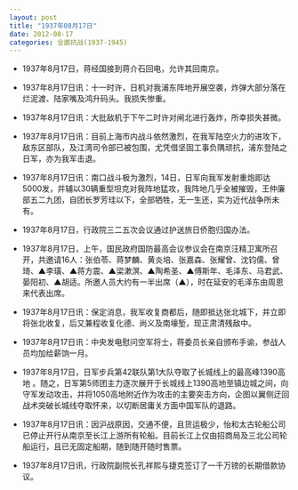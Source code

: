 ```yaml
---
layout: post
title: "1937年08月17日"
date: 2012-08-17
categories: 全面抗战(1937-1945)
---
```


<meta name="referrer" content="no-referrer" />

- 1937年8月17日，蒋经国接到蒋介石回电，允许其回南京。 

- 1937年8月17日讯：十一时许，日机对我浦东阵地开展空袭，炸弹大部分落在烂泥渡、陆家嘴及鸿升码头。我损失惨重。 

- 1937年8月17日讯：大批敌机于下午二时许对闸北进行轰炸，所幸损失甚微。 

- 1937年8月17日讯：目前上海市内战斗依然激烈，在我军陆空火力的进攻下，敌东区部队，及江湾司令部已被包围，尤凭借坚固工事负隅顽抗，浦东登陆之日军，亦为我军击退。 

- 1937年8月17日讯：南口战斗极为激烈，14日，日军向我军发射重炮即达5000发，并辅以30辆重型坦克对我阵地猛攻，我阵地几乎全被摧毁，王仲廉部五二九团，自团长罗芳珪以下，全部牺牲，无一生还，实为近代战争所未有。 

- 1937年8月17日，行政院三二五次会议通过护送旅日侨胞归国办法。 

- 1937年8月17日，上午，国民政府国防最高会议参议会在南京汪精卫寓所召开，共邀请16人：张伯苓、蒋梦麟、黄炎培、张嘉森、张耀曾、沈钧儒、曾琦、▲李璜、▲蒋方震、▲梁漱溟、▲陶希圣、▲傅斯年、毛泽东、马君武、晏阳初、▲胡适。所邀人员大约有一半出席（▲），时在延安的毛泽东由周恩来代表出席。 

- 1937年8月17日讯：保定消息，我军收复商都后，随即抵达张北城下，并立即将张北收复，后又兼程收复化德、尚义及南壕堑，现正肃清残敌中。 

- 1937年8月17日讯：中央发电慰问空军将士，蒋委员长亲自颁布手谕，参战人员均加给薪饷一月。 

- 1937年8月17日，日军步兵第42联队第1大队夺取了长城线上的最高峰1390高地 。随之，日军第5师团主力逐次展开于长城线上1390高地至镇边城之间，向守军发动攻击，并将1050高地附近作为攻击的主要突击方向，企图以翼侧迂回战术突破长城线夺取怀来，以切断居庸关方面中国军队的退路。 

- 1937年8月17日讯：因沪战原因，交通不便，且货运极少，怡和太古轮船公司已停止开行从南京至长江上游所有轮船。目前长江上仅由招商局及三北公司轮船运行，且已无固定船期，随到随开随时售票。 

- 1937年8月17日讯，行政院副院长孔祥熙与捷克签订了一千万镑的长期借款协议。 

